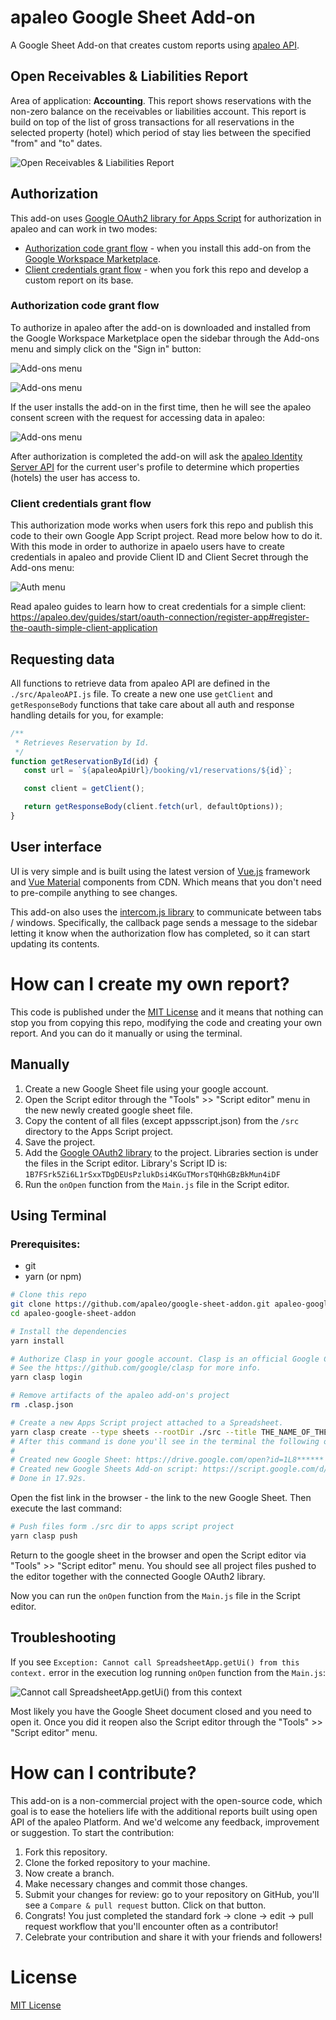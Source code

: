# apaleo Google Sheet Add-on

A Google Sheet Add-on that creates custom reports using [apaleo API](https://api.apaleo.com/swagger/index.html).

## Open Receivables & Liabilities Report

Area of application: **Accounting**. This report shows reservations with the non-zero balance on the receivables or liabilities account. This report is build on top of the list of gross transactions for all reservations in the selected property (hotel) which period of stay lies between the specified "from" and "to" dates.

![Open Receivables & Liabilities Report](./images/OpenRnLReport.png)

## Authorization

This add-on uses [Google OAuth2 library for Apps Script](https://github.com/googleworkspace/apps-script-oauth2) for authorization in apaleo and can work in two modes:
- [Authorization code grant flow](https://apaleo.dev/guides/start/oauth-connection/auth-code-grant) - when you install this add-on from the [Google Workspace Marketplace](https://workspace.google.com/u/0/marketplace).
- [Client credentials grant flow](https://apaleo.dev/guides/start/oauth-connection/client-credentials-grant) - when you fork this repo and develop a custom report on its base.


### Authorization code grant flow

To authorize in apaleo after the add-on is downloaded and installed from the Google Workspace Marketplace open the sidebar through the Add-ons menu and simply click on the "Sign in" button:

![Add-ons menu](./images/menu1.png)

![Add-ons menu](./images/sign-in.png)

If the user installs the add-on in the first time, then he will see the apaleo consent screen with the request for accessing data in apaleo:

![Add-ons menu](./images/consentScreen.png)

After authorization is completed the add-on will ask the [apaleo Identity Server API](https://identity.apaleo.com/swagger/index.html) for the current user's profile to determine which properties (hotels) the user has access to.


### Client credentials grant flow

This authorization mode works when users fork this repo and publish this code to their own Google App Script project. Read more below how to do it. With this mode in order to authorize in apaelo users have to create credentials in apaleo and provide Client ID and Client Secret through the Add-ons menu:

![Auth menu](./images/authMenu.png)

Read apaleo guides to learn how to creat credentials for a simple client:
https://apaleo.dev/guides/start/oauth-connection/register-app#register-the-oauth-simple-client-application

## Requesting data

All functions to retrieve data from apaleo API are defined in the `./src/ApaleoAPI.js` file. To create a new one use `getClient` and `getResponseBody` functions that take care about all auth and response handling details for you, for example:

```js
/**
 * Retrieves Reservation by Id.
 */
function getReservationById(id) {
   const url = `${apaleoApiUrl}/booking/v1/reservations/${id}`;

   const client = getClient();

   return getResponseBody(client.fetch(url, defaultOptions));
}
```

## User interface

UI is very simple and is built using the latest version of [Vue.js](https://vuejs.org/) framework and [Vue Material](https://vuematerial.io/) components from CDN. Which means that you don't need to pre-compile anything to see changes.

This add-on also uses the [intercom.js library](https://github.com/diy/intercom.js/)
to communicate between tabs / windows. Specifically, the callback page sends a
message to the sidebar letting it know when the authorization flow has
completed, so it can start updating its contents.


# How can I create my own report?

This code is published under the [MIT License](blob/master/LICENSE) and it means that nothing can stop you from copying this repo, modifying the code and creating your own report. And you can do it manually or using the terminal.

## Manually

1. Create a new Google Sheet file using your google account.
2. Open the Script editor through the "Tools" >> "Script editor" menu in the new newly created google sheet file.
3. Copy the content of all files (except appsscript.json) from the `/src` directory to the Apps Script project.
4. Save the project.
5. Add the [Google OAuth2 library](https://github.com/googleworkspace/apps-script-oauth2) to the project. Libraries section is under the files in the Script editor. Library's Script ID is: `1B7FSrk5Zi6L1rSxxTDgDEUsPzlukDsi4KGuTMorsTQHhGBzBkMun4iDF`
6. Run the `onOpen` function from the `Main.js` file in the Script editor.

## Using Terminal

### Prerequisites:
- git
- yarn (or npm)

```sh
# Clone this repo
git clone https://github.com/apaleo/google-sheet-addon.git apaleo-google-sheet-addon
cd apaleo-google-sheet-addon

# Install the dependencies
yarn install

# Authorize Clasp in your google account. Clasp is an official Google CLI for Apps Script projects.
# See the https://github.com/google/clasp for more info.
yarn clasp login

# Remove artifacts of the apaleo add-on's project
rm .clasp.json

# Create a new Apps Script project attached to a Spreadsheet.
yarn clasp create --type sheets --rootDir ./src --title THE_NAME_OF_THE_PROJECT
# After this command is done you'll see in the terminal the following output:
#
# Created new Google Sheet: https://drive.google.com/open?id=1L8******
# Created new Google Sheets Add-on script: https://script.google.com/d/1PGj******
# Done in 17.92s.
```

Open the fist link in the browser - the link to the new Google Sheet. Then execute the last command:

```sh
# Push files form ./src dir to apps script project
yarn clasp push
```

Return to the google sheet in the browser and open the Script editor via "Tools" >> "Script editor" menu. You should see all project files pushed to the editor together with the connected Google OAuth2 library.

Now you can run the `onOpen` function from the `Main.js` file in the Script editor.

## Troubleshooting

If you see `Exception: Cannot call SpreadsheetApp.getUi() from this context.` error in the execution log running `onOpen` function from the `Main.js`:

![Cannot call SpreadsheetApp.getUi() from this context](./images/error.png)

Most likely you have the Google Sheet document closed and you need to open it. Once you did it reopen also the Script editor through the "Tools" >> "Script editor" menu.

# How can I contribute?

This add-on is a non-commercial project with the open-source code, which goal is to ease the hoteliers life with the additional reports built using open API of the apaleo Platform. And we'd welcome any feedback, improvement or suggestion. To start the contribution:

1. Fork this repository.
2. Clone the forked repository to your machine.
3. Now create a branch.
4. Make necessary changes and commit those changes.
5. Submit your changes for review: go to your repository on GitHub, you'll see a `Compare & pull request` button. Click on that button.
6. Congrats! You just completed the standard fork -> clone -> edit -> pull request workflow that you'll encounter often as a contributor!
7. Celebrate your contribution and share it with your friends and followers!

# License

[MIT License](LICENSE)
